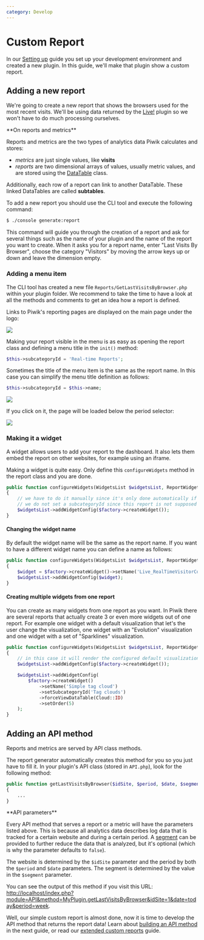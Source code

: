 ```yaml
---
category: Develop
---
```

# Custom Report

In our [Setting up](/guides/getting-started-part-1) guide you set up your development environment and created a new plugin. In this guide, we'll make that plugin show a custom report.

## Adding a new report

We're going to create a new report that shows the browsers used for the most recent visits. We'll be using data returned by the [Live!](http://piwik.org/docs/real-time/#the-real-time-live-widget) plugin so we won't have to do much processing ourselves.

<div markdown="1" class="alert alert-warning">
**On reports and metrics**

Reports and metrics are the two types of analytics data Piwik calculates and stores:

- *metrics* are just single values, like **visits**
- *reports* are two dimensional arrays of values, usually metric values, and are stored using the [DataTable](/api-reference/Piwik/DataTable) class.

Additionally, each row of a report can link to another DataTable. These linked DataTables are called **subtables**.
</div>

To add a new report you should use the CLI tool and execute the following command:

```bash
$ ./console generate:report
```

This command will guide you through the creation of a report and ask for several things such as the name of your plugin and the name of the report you want to create. When it asks you for a report name, enter "Last Visits By Browser", choose the category "Visitors" by moving the arrow keys up or down and leave the dimension empty.

### Adding a menu item

The CLI tool has created a new file `Reports/GetLastVisitsByBrowser.php` within your plugin folder. We recommend to take the time to have a look at all the methods and comments to get an idea how a report is defined.

Links to Piwik's reporting pages are displayed on the main page under the logo:

<img src="/img/reporting_menu.png"/>

Making your report visible in the menu is as easy as opening the report class and defining a menu title in the `init()` method:

```php
$this->subcategoryId = 'Real-time Reports';
```

Sometimes the title of the menu item is the same as the report name. In this case you can simplify the menu title definition as follows:

```php
$this->subcategoryId = $this->name;
```

<img src="/img/myplugin_visitors_menu_item.png"/>

If you click on it, the page will be loaded below the period selector:

<img src="/img/myplugin_index_embed.png"/>

### Making it a widget

A widget allows users to add your report to the dashboard. It also lets them embed the report on other websites, for example using an iframe.

Making a widget is quite easy. Only define this `configureWidgets` method in the report class and you are done.

```php
public function configureWidgets(WidgetsList $widgetsList, ReportWidgetFactory $factory)
{
    // we have to do it manually since it's only done automatically if a subcategoryId is specified,
    // we do not set a subcategoryId since this report is not supposed to be shown in the UI
    $widgetsList->addWidgetConfig($factory->createWidget());
}
```

#### Changing the widget name

By default the widget name will be the same as the report name. If you want to have a different widget name you can define
a name as follows:


```php
public function configureWidgets(WidgetsList $widgetsList, ReportWidgetFactory $factory)
{
    $widget = $factory->createWidget()->setName('Live_RealTimeVisitorCount');
    $widgetsList->addWidgetConfig($widget);
}
```

#### Creating multiple widgets from one report

You can create as many widgets from one report as you want. In Piwik there are several reports that actually create 3 or
even more widgets out of one report. For example one widget with a default visualization that let's the user change the
visualization, one widget with an "Evolution" visualization and one widget with a set of "Sparklines" visualization.

```php
public function configureWidgets(WidgetsList $widgetsList, ReportWidgetFactory $factory)
{
    // in this case it will render the configured default visualization
    $widgetsList->addWidgetConfig($factory->createWidget());

    $widgetsList->addWidgetConfig(
        $factory->createWidget()
            ->setName('Simple tag cloud')
            ->setSubcategoryId('Tag clouds')
            ->forceViewDataTable(Cloud::ID)
            ->setOrder(5)
    );
}
```

## Adding an API method

Reports and metrics are served by API class methods.

The report generator automatically creates this method for you so you just have to fill it. In your plugin's API class (stored in `API.php`), look for the following method:

```php
public function getLastVisitsByBrowser($idSite, $period, $date, $segment = false)
{
    ...
}
```

<div markdown="1" class="alert alert-warning">
**API parameters**

Every API method that serves a report or a metric will have the parameters listed above. This is because all analytics data describes log data that is tracked for a certain website and during a certain period. A [segment](http://piwik.org/docs/segmentation/) can be provided to further reduce the data that is analyzed, but it's optional (which is why the parameter defaults to `false`).

The website is determined by the `$idSite` parameter and the period by both the `$period` and `$date` parameters. The segment is determined by the value in the `$segment` parameter.
</div>

You can see the output of this method if you visit this URL: [http://localhost/index.php?module=API&method=MyPlugin.getLastVisitsByBrowser&idSite=1&date=today&period=week](http://localhost/index.php?module=API&method=MyPlugin.getLastVisitsByBrowser&idSite=1&date=today&period=week).

Well, our simple custom report is almost done, now it is time to develop the API method that returns the report data! Learn about [building an API method](/guides/expose-api-methods) in the next guide, or read our [extended custom reports](/guides/custom-reports-extended) guide.